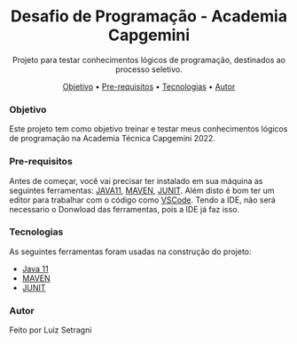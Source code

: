 <h1 align="center">Desafio de Programação - Academia Capgemini</h1>

<p align="center">Projeto para testar conhecimentos lógicos de programação, destinados ao processo seletivo.</p>

<p align="center">
 <a href="#objetivo">Objetivo</a> •
 <a href="#pre-requisitos">Pre-requisitos</a> • 
 <a href="#tecnologias">Tecnologias</a> • 
 <a href="#autor">Autor</a>
</p>

### Objetivo

Este projeto tem como objetivo treinar e testar meus conhecimentos lógicos de programação na Academia Técnica Capgemini 2022.

### Pre-requisitos

Antes de começar, você vai precisar ter instalado em sua máquina as seguintes ferramentas:
[JAVA11](https://www.oracle.com/br/java/technologies/javase/jdk11-archive-downloads.html), [MAVEN](https://maven.apache.org/download.cgi), [JUNIT](https://junit.org/junit4/).
Além disto é bom ter um editor para trabalhar com o código como [VSCode](https://code.visualstudio.com/).
Tendo a IDE, não será necessario o Donwload das ferramentas, pois a IDE já faz isso.

### Tecnologias

As seguintes ferramentas foram usadas na construção do projeto:

- [Java 11](https://www.oracle.com/br/java/technologies/javase/jdk11-archive-downloads.html)
- [MAVEN](https://maven.apache.org/download.cgi)
- [JUNIT](https://junit.org/junit4/)

### Autor
Feito por Luiz Setragni
